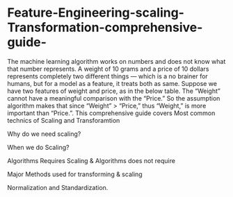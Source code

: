 # Feature-Engineering-scaling-Transformation-comprehensive-guide-
The machine learning algorithm works on numbers and does not know what that number represents. A weight of 10 grams and a price of 10 dollars represents completely two different things — which is a no brainer for humans, but for a model as a feature, it treats both as same. Suppose we have two features of weight and price, as in the below table. The “Weight” cannot have a meaningful comparison with the “Price.” So the assumption algorithm makes that since “Weight” > “Price,” thus “Weight,” is more important than “Price.”.
This  comprehensive guide covers Most common technics of Scaling and Transforamtion 

Why do we need scaling?

When we do Scaling?

Algorithms Requires Scaling & Algorithms does not require 

Major Methods used for transforming & scaling

Normalization and Standardization.

